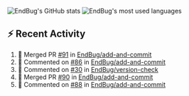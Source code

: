 ![EndBug's GitHub stats](https://github-readme-stats.vercel.app/api?username=endbug&show_icons=true)
![EndBug's most used languages](https://github-readme-stats.vercel.app/api/top-langs/?username=endbug&layout=compact)

## ⚡ Recent Activity

<!--START_SECTION:activity-->
1. 🎉 Merged PR [#91](https://github.com//EndBug/add-and-commit/pull/91) in [EndBug/add-and-commit](https://github.com//EndBug/add-and-commit)
2. 💬 Commented on [#86](https://github.com//EndBug/add-and-commit/issues/86) in [EndBug/add-and-commit](https://github.com//EndBug/add-and-commit)
3. 💬 Commented on [#30](https://github.com//EndBug/version-check/issues/30) in [EndBug/version-check](https://github.com//EndBug/version-check)
4. 🎉 Merged PR [#90](https://github.com//EndBug/add-and-commit/pull/90) in [EndBug/add-and-commit](https://github.com//EndBug/add-and-commit)
5. 💬 Commented on [#88](https://github.com//EndBug/add-and-commit/issues/88) in [EndBug/add-and-commit](https://github.com//EndBug/add-and-commit)
<!--END_SECTION:activity-->
